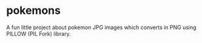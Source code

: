# pokemons
A fun little project about pokemon JPG images which converts in PNG using PILLOW (PIL Fork) library.
